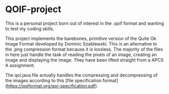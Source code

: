 # QOIF-project

This is a personal project born out of interest in the .qoif format and wanting to test my coding skills.


This project implements the barebones, primitive version of the Quite Ok Image Format developed by Dominic Szablewski. This is an alternative to the .png compression format because it is lossless. The majority of the files in here just handle the task of reading the pixels of an image, creating an image and displaying the image. They have been lifted straight from a APCS A assignment.

The qoi.java file actually handles the compressing and decompressing of the images according to this [file specification format] (https://qoiformat.org/qoi-specification.pdf).
